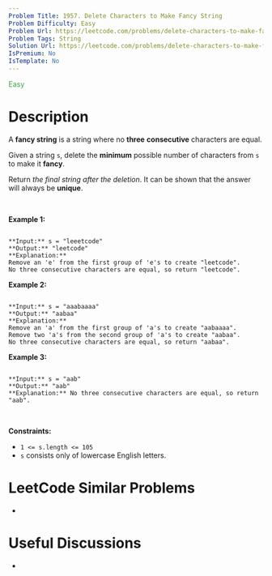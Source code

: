 ```yaml
---
Problem Title: 1957. Delete Characters to Make Fancy String
Problem Difficulty: Easy
Problem Url: https://leetcode.com/problems/delete-characters-to-make-fancy-string/
Problem Tags: String
Solution Url: https://leetcode.com/problems/delete-characters-to-make-fancy-string/solution/
IsPremium: No
IsTemplate: No
---
```


<span style="color: rgb(67, 160, 71);">Easy</span>

# Description

A **fancy string** is a string where no **three** **consecutive** characters are equal.


Given a string `s`, delete the **minimum** possible number of characters from `s` to make it **fancy**.


Return *the final string after the deletion*. It can be shown that the answer will always be **unique**.


 


**Example 1:**



```

**Input:** s = "leeetcode"
**Output:** "leetcode"
**Explanation:**
Remove an 'e' from the first group of 'e's to create "leetcode".
No three consecutive characters are equal, so return "leetcode".

```

**Example 2:**



```

**Input:** s = "aaabaaaa"
**Output:** "aabaa"
**Explanation:**
Remove an 'a' from the first group of 'a's to create "aabaaaa".
Remove two 'a's from the second group of 'a's to create "aabaa".
No three consecutive characters are equal, so return "aabaa".

```

**Example 3:**



```

**Input:** s = "aab"
**Output:** "aab"
**Explanation:** No three consecutive characters are equal, so return "aab".

```

 


**Constraints:**


* `1 <= s.length <= 105`
* `s` consists only of lowercase English letters.




# LeetCode Similar Problems

- []()

# Useful Discussions

- []()
